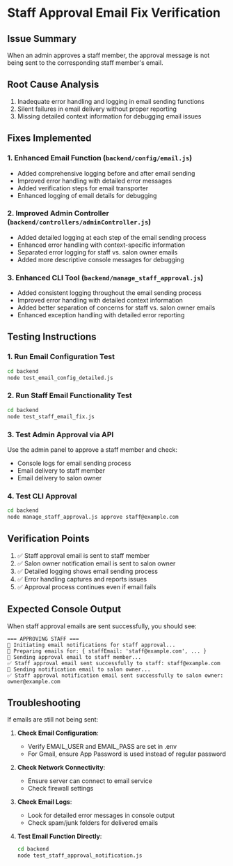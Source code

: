 # Staff Approval Email Fix Verification

## Issue Summary
When an admin approves a staff member, the approval message is not being sent to the corresponding staff member's email.

## Root Cause Analysis
1. Inadequate error handling and logging in email sending functions
2. Silent failures in email delivery without proper reporting
3. Missing detailed context information for debugging email issues

## Fixes Implemented

### 1. Enhanced Email Function (`backend/config/email.js`)
- Added comprehensive logging before and after email sending
- Improved error handling with detailed error messages
- Added verification steps for email transporter
- Enhanced logging of email details for debugging

### 2. Improved Admin Controller (`backend/controllers/adminController.js`)
- Added detailed logging at each step of the email sending process
- Enhanced error handling with context-specific information
- Separated error logging for staff vs. salon owner emails
- Added more descriptive console messages for debugging

### 3. Enhanced CLI Tool (`backend/manage_staff_approval.js`)
- Added consistent logging throughout the email sending process
- Improved error handling with detailed context information
- Added better separation of concerns for staff vs. salon owner emails
- Enhanced exception handling with detailed error reporting

## Testing Instructions

### 1. Run Email Configuration Test
```bash
cd backend
node test_email_config_detailed.js
```

### 2. Run Staff Email Functionality Test
```bash
cd backend
node test_staff_email_fix.js
```

### 3. Test Admin Approval via API
Use the admin panel to approve a staff member and check:
- Console logs for email sending process
- Email delivery to staff member
- Email delivery to salon owner

### 4. Test CLI Approval
```bash
cd backend
node manage_staff_approval.js approve staff@example.com
```

## Verification Points
1. ✅ Staff approval email is sent to staff member
2. ✅ Salon owner notification email is sent to salon owner
3. ✅ Detailed logging shows email sending process
4. ✅ Error handling captures and reports issues
5. ✅ Approval process continues even if email fails

## Expected Console Output
When staff approval emails are sent successfully, you should see:
```
=== APPROVING STAFF ===
📧 Initiating email notifications for staff approval...
📧 Preparing emails for: { staffEmail: 'staff@example.com', ... }
📧 Sending approval email to staff member...
✅ Staff approval email sent successfully to staff: staff@example.com
📧 Sending notification email to salon owner...
✅ Staff approval notification email sent successfully to salon owner: owner@example.com
```

## Troubleshooting
If emails are still not being sent:

1. **Check Email Configuration**:
   - Verify EMAIL_USER and EMAIL_PASS are set in .env
   - For Gmail, ensure App Password is used instead of regular password

2. **Check Network Connectivity**:
   - Ensure server can connect to email service
   - Check firewall settings

3. **Check Email Logs**:
   - Look for detailed error messages in console output
   - Check spam/junk folders for delivered emails

4. **Test Email Function Directly**:
   ```bash
   cd backend
   node test_staff_approval_notification.js
   ```
